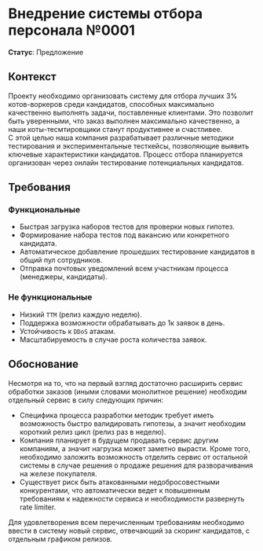 # Внедрение системы отбора персонала №0001
**Статус**: Предложение  

## Контекст
Проекту необходимо организовать систему для отбора лучших 3% котов-воркеров среди кандидатов, способных максимально качественно выполнять задачи, поставленные клиентами. Это позволит быть уверенными, что заказ выполнен максимально качественно, а наши коты-тесмтировщики станут продуктивнее и счастливее.  
С этой целью наша компания разрабатывает различные методики тестирования и экспериментальные тесткейсы, позволяющие выявить ключевые характеристики кандидатов. Процесс отбора планируется организован через онлайн тестирование потенциальных кандидатов.

## Требования
### Функциональные
- Быстрая загрузка наборов тестов для проверки новых гипотез.
- Формирование набора тестов под вакансию или конкретного кандидата.
- Автоматическое добавление прошедших тестирование кандидатов в общий пул сотрудников.
- Отправка почтовых уведомлений всем участникам процесса (менеджеры, кандидаты).

### Не функциональные
- Низкий `ТТМ` (релиз каждую неделю).
- Поддержка возможности обрабатывать до 1к заявок в день.
- Устойчивость к `DDoS` атакам.
- Масштабируемость в случае роста количества заявок.

## Обоснование
Несмотря на то, что на первый взгляд достаточно расширить сервис обработки заказов (иными словами монолитное решение) необходим отдельный сервис в силу следующих причин:
* Специфика процесса разработки методик требует иметь возможность быстро валидировать гипотезы, а значит необходим короткий релиз цикл (релиз раз в неделю).
* Компания планирует в будущем продавать сервис другим компаниям, а значит нагрузка может заметно вырасти. Кроме того, необходимо заложить возможность отделить сервис от остальной системы в случае решения о продаже решения для разворачивания на железе покупателя.
* Существует риск быть атакованными недобросовестными конкурентами, что автоматически ведет к повышенным требованиям к надежности сервиса и необходимости развернуть rate limiter.

Для удовлетворения всем перечисленным требованиям необходимо ввести в систему новый сервис, отвечающий за скоринг кандидатов, с отдельным графиком релизов.
